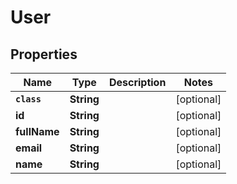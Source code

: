 

# User


## Properties

Name | Type | Description | Notes
------------ | ------------- | ------------- | -------------
**`class`** | **String** |  |  [optional]
**id** | **String** |  |  [optional]
**fullName** | **String** |  |  [optional]
**email** | **String** |  |  [optional]
**name** | **String** |  |  [optional]



